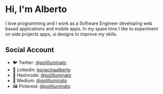 # Hi, I'm Alberto
I love programming and I work as a Software Engineer developing web based applications and mobile apps. In my spare time I like to experiment on side projects apps, ui designs to improve my skills.

## Social Account

- 🐦 Twitter: [@polilluminato](https://twitter.com/polilluminato)
- 👔 Linkedin: [bonacinaalberto](https://www.linkedin.com/in/bonacinaalberto/)
- 📰 Hashnode: [@polilluminato](https://polilluminato.hashnode.dev/)
- 📰 Medium: [@polilluminato](https://medium.com/@polilluminato)
- 🖼️ Pinterest: [@polilluminato](https://www.pinterest.it/polilluminato/)
